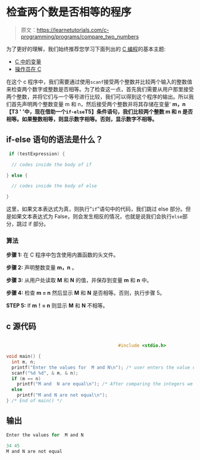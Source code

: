 # 检查两个数是否相等的程序

> 原文：<https://learnetutorials.com/c-programming/programs/compare_two_numbers>

为了更好的理解，我们始终推荐您学习下面列出的 [C 编程](../ "C programming")的基本主题:

*   [C 中的变量](../../c-programming/variables)
*   [操作员在 C](../../c-programming/operators)

在这个 c 程序中，我们需要通过使用`scanf`接受两个整数并比较两个输入的整数值来检查两个数字或整数是否相等。为了检查这一点，首先我们需要从用户那里接受两个整数，并将它们与一个等号进行比较，我们可以得到这个程序的输出。所以我们首先声明两个整数变量 m 和 n，然后接受两个整数并将其存储在变量' **m，n 【T3 ' '中，现在借助一个`if-else`**T5】条件语句，我们比较两个整数 **m** 和 **n** 是否相等。如果整数相等，则显示数字相等。否则，显示数字不相等。****

## if-else 语句的语法是什么？

```c
 if (testExpression) {

  // codes inside the body of if

} else {

  // codes inside the body of else

} 

```

这里，如果文本表达式为真，则执行“`if`”语句中的代码，我们跳过 else 部分。但是如果文本表达式为 False，则会发生相反的情况，也就是说我们会执行`else`部分，跳过 if 部分。

### 算法

**步骤 1:** 在 C 程序中包含使用内置函数的头文件。

**步骤 2:** 声明整数变量 **m，n** 。

**步骤 3:** 从用户处读取 **M** 和 **N** 的值，并保存到变量 **m** 和 **n** 中。

**步骤 4:** 检查 **m = n** 然后显示 **M** 和 **N** 是否相等。否则，执行步骤 5。

**STEP 5:** If **m！= n** 则显示 **M** 和 **N** 不相等。

## c 源代码

```c

                                          #include <stdio.h>

void main() {
  int m, n;
  printf("Enter the values for  M and N\n"); /* user enters the value of  m and n */
  scanf("%d %d", & m, & n);
  if (m == n)
    printf("M and  N are equal\n"); /* After comparing the integers we display equal or not   */
  else
    printf("M and N are not equal\n");
} /* End of main() */

```

## 输出

```c
Enter the values for  M and N

34 45
M and N are not equal
```